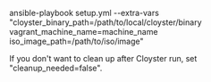 ansible-playbook setup.yml --extra-vars "cloyster_binary_path=/path/to/local/cloyster/binary vagrant_machine_name=machine_name iso_image_path=/path/to/iso/image"

If you don't want to clean up after Cloyster run, set "cleanup_needed=false".